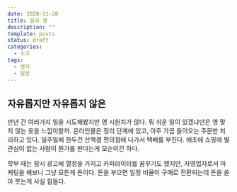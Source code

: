 ```yaml
---
date: 2020-11-28
title: 일과 생
description: ""
template: posts
status: draft
categories:
  - 소고
tags:
  - 생각
  - 일상
---
```


## 자유롭지만 자유롭지 않은

반년 간 여러가지 일을 시도해봤지만 영 시원치가 않다. 뭐 쉬운 일이 있겠냐만은 영 맞지 않는 옷을 느낌이랄까. 온라인몰은 정리 단계에 있고, 아주 가끔 들어오는 주문만 처리하고 있다. 일주일에 한두건 산책겸 편의점에 나가서 택배를 부친다. 애초에 쇼핑에 별 관심이 없는 사람이 뭔가를 판다는게 모순이긴 하다.  

학부 때는 잠시 광고에 열정을 가지고 카피라이터를 꿈꾸기도 했지만, 자영업자로서 마케팅을 해보니 그냥 모든게 돈이다. 돈을 부으면 일정 비율이 구매로 전환되는데 돈을 쏟아 붓는게 사실 힘들다. 


